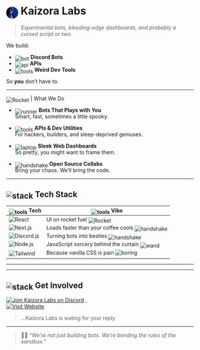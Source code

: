 # <img src="avatar.png" alt="kaizora-labs" width="32" height="32" style="vertical-align: middle; margin-bottom: -4px;"> Kaizora Labs

> *Experimental bots, bleeding-edge dashboards, and probably a cursed script or two.*

We build:
- <img src="https://i.pinimg.com/originals/72/09/9e/72099e3c457732d395205929c29ef784.gif" alt="bot" width="32" height="32" style="vertical-align: middle; margin-bottom: -4px;"> **Discord Bots**
- <img src="https://common-front-apimanager-storage-wzo.s3.amazonaws.com/images/pic3.gif" alt="api" width="32" height="32" style="vertical-align: middle; margin-bottom: -4px;">  **APIs**
- <img src="https://static.wikia.nocookie.net/minecraft/images/2/2c/PickaxeNew.gif/revision/latest?cb=20200308075605" alt="tools" width="32" height="32" style="vertical-align: middle; margin-bottom: -4px;">    **Weird Dev Tools**

So **you** don’t have to.

---

<img src="https://media.tenor.com/QhRvvwpCdVoAAAAj/rocket.gif" alt="Rocket" width="32" height="32" style="vertical-align: middle; margin-bottom: -4px;"> | What We Do



- <img src="https://i.pinimg.com/originals/d2/85/ba/d285ba2cc51a540ad5d5e06c489ce121.gif" alt="runner" width="32" height="32" style="vertical-align: middle; margin-bottom: -4px;"> **Bots That Plays with You**  
  Smart, fast, sometimes a little spooky.

- <img src="https://static.wikia.nocookie.net/minecraft/images/2/2c/PickaxeNew.gif/revision/latest?cb=20200308075605" alt="tools" width="32" height="32" style="vertical-align: middle; margin-bottom: -4px;"> **APIs & Dev Utilities**  
  For hackers, builders, and sleep-deprived geniuses.

- <img src="https://media4.giphy.com/media/WFZvB7VIXBgiz3oDXE/giphy.gif?cid=6c09b952aeprc6rvdcijj3rthg0j7oik3izxp8w1t0qmwhav&ep=v1_stickers_search&rid=giphy.gif&ct=s" alt="laptop" width="32" height="32" style="vertical-align: middle; margin-bottom: -4px;"> **Sleek Web Dashboards**  
  So pretty, you might want to frame them.

- <img src="https://media4.giphy.com/media/23D8NR89IoZUC9jgsO/giphy.gif?cid=6c09b952j3ocmtnnxo2xrcl5c4r7jtyrtinvlr4p992ccfl3&ep=v1_internal_gif_by_id&rid=giphy.gif&ct=s" alt="handshake" width="32" height="32" style="vertical-align: middle; margin-bottom: -4px;"> **Open Source Collabs**  
  Bring your chaos. We’ll bring the code.

---

## <img src="https://media2.giphy.com/media/78XCFBGOlS6keY1Bil/200w.gif?cid=6c09b952603am7qjqe1fa2man15dw29xr95mi58xys00rayd&ep=v1_gifs_search&rid=200w.gif&ct=g" alt="stack" width="32" height="32" style="vertical-align: middle; margin-bottom: -4px;"> Tech Stack

| <img src="https://static.wikia.nocookie.net/minecraft/images/2/2c/PickaxeNew.gif/revision/latest?cb=20200308075605" alt="tools" width="32" height="32" style="vertical-align: middle; margin-bottom: -4px;">  Tech             | <img src="https://i.pinimg.com/originals/a7/1c/11/a71c1120763e9b9690461cee3f3218c6.gif" alt="tools" width="32" height="32" style="vertical-align: middle; margin-bottom: -4px;"> Vibe                                     |
|---------------------|---------------------------------------------|
| ![React](https://img.shields.io/badge/-React-61DAFB?style=flat-square&logo=react&logoColor=black) | UI on rocket fuel <img src="https://media.tenor.com/QhRvvwpCdVoAAAAj/rocket.gif" alt="Rocket" width="32" height="32" style="vertical-align: middle; margin-bottom: -4px;">                        |
| ![Next.js](https://img.shields.io/badge/-Next.js-000000?style=flat-square&logo=nextdotjs&logoColor=white) | Loads faster than your coffee cools <img src="https://ugokawaii.com/wp-content/uploads/2022/10/hot-coffee.gif" alt="handshake" width="32" height="32" style="vertical-align: middle; margin-bottom: -4px;">       |
| ![Discord.js](https://img.shields.io/badge/-Discord.js-5865F2?style=flat-square&logo=discord&logoColor=white) | Turning bots into besties <img src="https://media4.giphy.com/media/23D8NR89IoZUC9jgsO/giphy.gif?cid=6c09b952j3ocmtnnxo2xrcl5c4r7jtyrtinvlr4p992ccfl3&ep=v1_internal_gif_by_id&rid=giphy.gif&ct=s" alt="handshake" width="32" height="32" style="vertical-align: middle; margin-bottom: -4px;">               |
| ![Node.js](https://img.shields.io/badge/-Node.js-339933?style=flat-square&logo=nodedotjs&logoColor=white) | JavaScript sorcery behind the curtain <img src="https://media.tenor.com/FME6-YVHPLgAAAAj/kawanimals-magic.gif" alt="wand" width="32" height="32" style="vertical-align: middle; margin-bottom: -4px;">    |
| ![Tailwind](https://img.shields.io/badge/-Tailwind_CSS-06B6D4?style=flat-square&logo=tailwindcss&logoColor=white) | Because vanilla CSS is pain  <img src="https://media0.giphy.com/media/v1.Y2lkPTc5MGI3NjExcWJncTJ5NXg0bGlpeDlmenIzZm0xOTBzc29sZ2pnem1ncXE5eDRsNCZlcD12MV9pbnRlcm5hbF9naWZfYnlfaWQmY3Q9cw/3FjLsBiG0PszGb6cKm/giphy.gif" alt="boring" width="32" height="32" style="vertical-align: middle; margin-bottom: 4px;">          |

---



---

## <img src="https://static-00.iconduck.com/assets.00/satellite-antenna-emoji-496x512-pw4r4n65.png" alt="stack" width="32" height="32" style="vertical-align: middle; margin-bottom: -4px;">  Get Involved

[![Join Kaizora Labs on Discord](https://img.shields.io/badge/Discord-Join_Kaizora_Labs-5865F2?style=for-the-badge&logo=discord&logoColor=white)](https://discord.gg/your-invite-link) , <br>
[![Visit Website](https://img.shields.io/badge/Website-Explore_Now-black?style=for-the-badge&logo=firefox&logoColor=white)](https://your-website-link.com)


>...Kaizora Labs is wating for your reply
---

> 🧙‍♀️ *“We’re not just building bots. We’re bending the rules of the sandbox.”*
